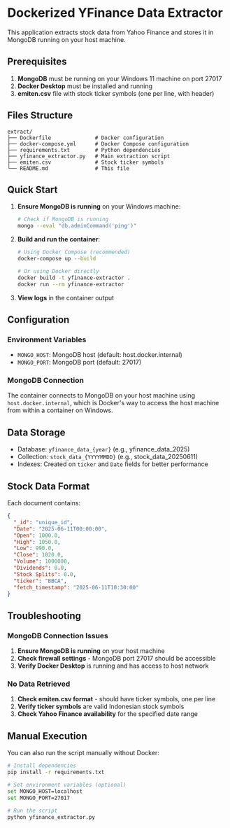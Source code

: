 # Dockerized YFinance Data Extractor

This application extracts stock data from Yahoo Finance and stores it in MongoDB running on your host machine.

## Prerequisites

1. **MongoDB** must be running on your Windows 11 machine on port 27017
2. **Docker Desktop** must be installed and running
3. **emiten.csv** file with stock ticker symbols (one per line, with header)

## Files Structure

```
extract/
├── Dockerfile              # Docker configuration
├── docker-compose.yml      # Docker Compose configuration
├── requirements.txt        # Python dependencies
├── yfinance_extractor.py   # Main extraction script
├── emiten.csv              # Stock ticker symbols
└── README.md               # This file
```

## Quick Start

1. **Ensure MongoDB is running** on your Windows machine:
   ```bash
   # Check if MongoDB is running
   mongo --eval "db.adminCommand('ping')"
   ```

2. **Build and run the container**:
   ```bash
   # Using Docker Compose (recommended)
   docker-compose up --build

   # Or using Docker directly
   docker build -t yfinance-extractor .
   docker run --rm yfinance-extractor
   ```

3. **View logs** in the container output

## Configuration

### Environment Variables

- `MONGO_HOST`: MongoDB host (default: host.docker.internal)
- `MONGO_PORT`: MongoDB port (default: 27017)

### MongoDB Connection

The container connects to MongoDB on your host machine using `host.docker.internal`, which is Docker's way to access the host machine from within a container on Windows.

## Data Storage

- Database: `yfinance_data_{year}` (e.g., yfinance_data_2025)
- Collection: `stock_data_{YYYYMMDD}` (e.g., stock_data_20250611)
- Indexes: Created on `ticker` and `Date` fields for better performance

## Stock Data Format

Each document contains:
```json
{
  "_id": "unique_id",
  "Date": "2025-06-11T00:00:00",
  "Open": 1000.0,
  "High": 1050.0,
  "Low": 990.0,
  "Close": 1020.0,
  "Volume": 1000000,
  "Dividends": 0.0,
  "Stock Splits": 0.0,
  "ticker": "BBCA",
  "fetch_timestamp": "2025-06-11T10:30:00"
}
```

## Troubleshooting

### MongoDB Connection Issues

1. **Ensure MongoDB is running** on your host machine
2. **Check firewall settings** - MongoDB port 27017 should be accessible
3. **Verify Docker Desktop** is running and has access to host network

### No Data Retrieved

1. **Check emiten.csv format** - should have ticker symbols, one per line
2. **Verify ticker symbols** are valid Indonesian stock symbols
3. **Check Yahoo Finance availability** for the specified date range

## Manual Execution

You can also run the script manually without Docker:

```bash
# Install dependencies
pip install -r requirements.txt

# Set environment variables (optional)
set MONGO_HOST=localhost
set MONGO_PORT=27017

# Run the script
python yfinance_extractor.py
```

